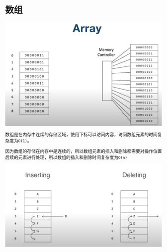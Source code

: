 # 数组

![Array](../../assets/images/数据结构/array.png)

数组是在内存中连续的存储区域，使用下标可以访问内容，访问数组元素的时间复杂度为`O(1)`。

因为数组的存储在内存中是连续的，所以数组元素的插入和删除都需要对操作位置后续的元素进行处理，所以数组的插入和删除时间复杂度为`O(n)`

![Array Delete Insert](../../assets/images/数据结构/array-delete-insert.png)
